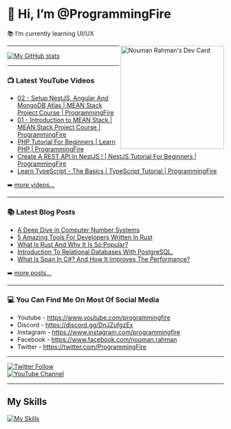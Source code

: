 # 👋 Hi, I’m @ProgrammingFire
📚 I’m currently learning UI/UX

<div align="left">
  <a href="https://app.daily.dev/programmingfire"><img align="right" width="240" src="https://api.daily.dev/devcards/86dba213ca724d5892a77340b0410d32.png?r=orz" alt="Nouman Rahman's Dev Card"/></a>
</div>

---

[![My GitHub stats](https://github-readme-stats.vercel.app/api?username=programmingfire&theme=github_dark&show_icons=true)](https://github.com/anuraghazra/github-readme-stats)

---

### 📺 Latest YouTube Videos

<!-- YOUTUBE:START -->
- [02 - Setup NestJS, Angular And MongoDB Atlas | MEAN Stack Project Course | ProgrammingFire](https://www.youtube.com/watch?v=PffxVIxLGMU)
- [01 - Introduction to MEAN Stack | MEAN Stack Project Course | ProgrammingFire](https://www.youtube.com/watch?v=uCbo1Ix3SIA)
- [PHP Tutorial For Beginners | Learn PHP | ProgrammingFire](https://www.youtube.com/watch?v=YQqQHKgmKGc)
- [Create A REST API In NestJS ! | NestJS Tutorial For Beginners | ProgrammingFire](https://www.youtube.com/watch?v=q488cm7UQIo)
- [Learn TypeScript - The Basics | TypeScript Tutorial | ProgrammingFire](https://www.youtube.com/watch?v=gmxI1zjckPQ)
<!-- YOUTUBE:END -->

➡️ [more videos...](https://youtube.com/c/ProgrammingFire)

---

### 📚 Latest Blog Posts

<!-- POSTS:START -->
- [A Deep Dive in Computer Number Systems](https://programmingfire.com/deep-dive-in-computer-number-systems)
- [5 Amazing Tools For Developers Written In Rust](https://programmingfire.com/amazing-tools-for-developers-written-in-rust)
- [What Is Rust And Why It Is So Popular?](https://programmingfire.com/what-is-rust-and-why-it-is-so-popular)
- [Introduction To Relational Databases With PostgreSQL.](https://programmingfire.com/introduction-to-relational-databases-with-postgresql)
- [What Is Span In C#? And How It Improves The Performance?](https://programmingfire.com/what-is-span-in-csharp-and-how-it-improves-the-performance)
<!-- POSTS:END -->

➡️ [more posts...](https://programmingfire.com/)

---

### 💻 You Can Find Me On Most Of Social Media

* Youtube - https://www.youtube.com/programmingfire
* Discord - https://discord.gg/DnJZufgzEx
* Instagram - https://www.instagram.com/programmingfire
* Facebook - https://www.facebook.com/nouman.rahman
* Twitter - https://twitter.com/ProgrammingFire

---

[![Twitter Follow](https://img.shields.io/twitter/follow/ProgrammingFire?label=Follow%20On%20Twitter&style=social)](https://twitter.com/ProgrammingFire)
<br>
[![YouTube Channel](https://img.shields.io/youtube/channel/subscribers/UCWOD0-JKR1WfpEf_MhdY2pw?label=Subscribe%20On%20YouTube&style=social)](https://youtube.com/c/ProgrammingFire)

---

## My Skills
[![My Skills](https://skillicons.dev/icons?i=dotnet,cs,js,ts,html,css,wasm,git,vscode,docker,kubernetes,redis,postgres,mongodb,md,linux,graphql,go,figma)](https://skillicons.dev)
